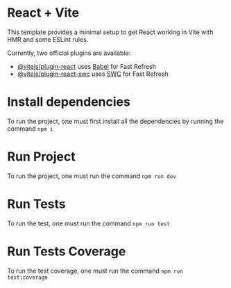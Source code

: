 # React + Vite

This template provides a minimal setup to get React working in Vite with HMR and some ESLint rules.

Currently, two official plugins are available:

- [@vitejs/plugin-react](https://github.com/vitejs/vite-plugin-react/blob/main/packages/plugin-react/README.md) uses [Babel](https://babeljs.io/) for Fast Refresh
- [@vitejs/plugin-react-swc](https://github.com/vitejs/vite-plugin-react-swc) uses [SWC](https://swc.rs/) for Fast Refresh

# Install dependencies

To run the project, one must first install all the dependencies by running the command ```npm i```

# Run Project

To run the project, one must run the command ```npm run dev```

# Run Tests

To run the test, one must run the command ```npm run test```

# Run Tests Coverage

To run the test coverage, one must run the command ```npm run test:coverage```

